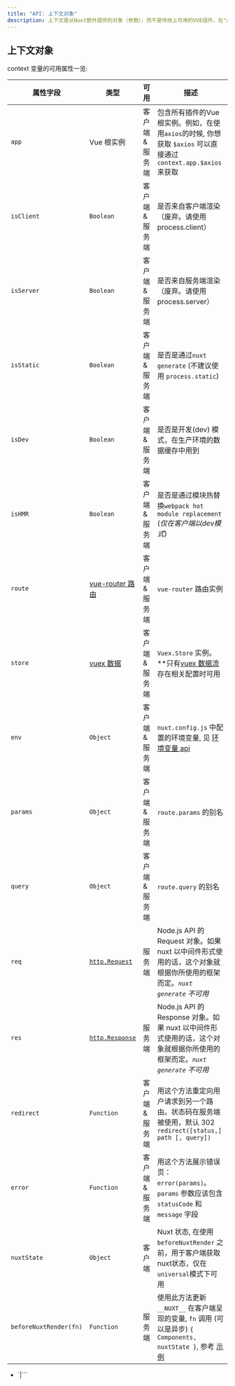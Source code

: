 ```yaml
---
title: "API: 上下文对象"
description: 上下文是从Nuxt额外提供的对象（参数），而不是传统上可用的VUE组件，在"asyncData"、"plugins"、"middlewares"、"modules"和"store/nuxtServerInit"等特殊的nuxt生命周期区域中可以使用"context"。
---
```


## 上下文对象

context 变量的可用属性一览:

| 属性字段                | 类型                                                                                | 可用            | 描述                                                                                                                                                                                                                                                                                 |
|------------------------|------------------------------------------------------------------------------------|-----------------|---------------------------------------------------------------------------------------------------------------------------------------------------------------------------------------------------------------------------------------------------------------------------------------------|
| `app`                  | Vue 根实例                                                                          | 客户端 & 服务端  | 包含所有插件的Vue根实例。例如，在使用`axios`的时候, 你想获取 `$axios` 可以直接通过 `context.app.$axios` 来获取                                                                                                                               |
| `isClient`             | `Boolean`                                                                          | 客户端 & 服务端  | 是否来自客户端渲染（废弃。请使用 process.client）                                                                                                                                                                                        |
| `isServer`             | `Boolean`                                                                          | 客户端 & 服务端  | 是否来自服务端渲染（废弃。请使用 process.server）                                                                                                                                                                                        |
| `isStatic`             | `Boolean`                                                                          | 客户端 & 服务端  | 是否是通过`nuxt generate` (不建议使用 `process.static`)                                                                                                                                                                                |
| `isDev`                | `Boolean`                                                                          | 客户端 & 服务端  | 是否是开发(dev) 模式，在生产环境的数据缓存中用到                                                                                                                                                                                          |
| `isHMR`                | `Boolean`                                                                          | 客户端 & 服务端  | 是否是通过模块热替换`webpack hot module replacement` (*仅在客户端以dev模式*)                                                                                                                                                             |
| `route`                | [vue-router 路由](https://router.vuejs.org/en/api/route-object.html)                | 客户端 & 服务端  | `vue-router` 路由实例                                                                                                                                                                                                                |                                                  
| `store`                | [vuex 数据](https://vuex.vuejs.org/en/api.html#vuexstore-instance-properties)       | 客户端 & 服务端  | `Vuex.Store` 实例。**只有[vuex 数据流](/guide/vuex-store)存在相关配置时可用                                                                                                                                                              |
| `env`                  | `Object`                                                                           | 客户端 & 服务端  | `nuxt.config.js` 中配置的环境变量, 见 [环境变量 api](/api/configuration-env)                                                                                                                                                            |
| `params`               | `Object`                                                                           | 客户端 & 服务端  | `route.params` 的别名                                                                                                                                                                                                                |
| `query`                | `Object`                                                                           | 客户端 & 服务端  | `route.query` 的别名                                                                                                                                                                                                                 |
| `req`                  | [`http.Request`](https://nodejs.org/api/http.html#http_class_http_incomingmessage) | 服务端          | Node.js API 的 Request 对象。如果 nuxt 以中间件形式使用的话，这个对象就根据你所使用的框架而定。*`nuxt generate` 不可用*                                                                                                                        |
| `res`                  | [`http.Response`](https://nodejs.org/api/http.html#http_class_http_serverresponse) | 服务端          | Node.js API 的 Response 对象。如果 nuxt 以中间件形式使用的话，这个对象就根据你所使用的框架而定。*`nuxt generate` 不可用*                                                                                                                       |
| `redirect`             | `Function`                                                                         | 客户端 & 服务端  | 用这个方法重定向用户请求到另一个路由。状态码在服务端被使用，默认 302 `redirect([status,] path [, query])`                                                                                                                                     |
| `error`                | `Function`                                                                         | 客户端 & 服务端  | 用这个方法展示错误页：`error(params)`。`params` 参数应该包含 `statusCode` 和 `message` 字段                                                                                                                                                |
| `nuxtState`            | `Object`                                                                           | 客户端          | Nuxt 状态, 在使用 `beforeNuxtRender` 之前，用于客户端获取nuxt状态，仅在`universal`模式下可用                                                                                                                                                |
| `beforeNuxtRender(fn)` | `Function`                                                                         | 服务端          | 使用此方法更新 `__NUXT__` 在客户端呈现的变量, `fn` 调用 (可以是异步) `{ Components, nuxtState }`, 参考 [示例](https://github.com/nuxt/nuxt.js/blob/cf6b0df45f678c5ac35535d49710c606ab34787d/test/fixtures/basic/pages/special-state.vue)    

- `|```
